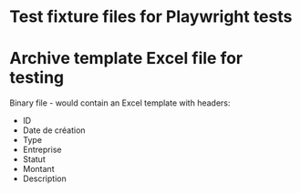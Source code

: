 # Test fixture files for Playwright tests

# Archive template Excel file for testing
Binary file - would contain an Excel template with headers:
- ID
- Date de création  
- Type
- Entreprise
- Statut
- Montant
- Description